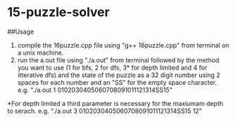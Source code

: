 15-puzzle-solver
=====

##Usage
1. compile the 16puzzle.cpp file using "g++ 16puzzle.cpp" from terminal on a unix machine.
2. run the a.out file using "./a.out" from terminal followed by the method you want to use (1 for bfs, 2 for dfs, 3* for depth limited and 4 for itterative dfs) and the state of the puzzle as a 32 digit number using 2 spaces for each number and an "SS" for the empty space character. e.g. "./a.out 1 0102030405060708091011121314SS15"

*For depth limited a third parameter is necessary for the maxiumam depth to serach. e.g. "./a.out 3 0102030405060708091011121314SS15 12"
